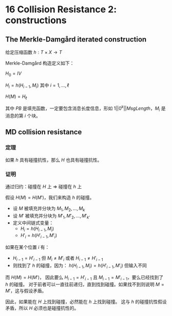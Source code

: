 # 16 Collision Resistance 2: constructions

## The Merkle-Damgård iterated construction

给定压缩函数 $h: T \times X \longrightarrow T$ 

Merkle-Damgård 构造定义如下：

$H_0 = IV$

$H_i = h(H_{i-1}, M_i)$ 其中 $i = 1,\dots,\ell$

$H(M) = H_\ell$

其中 $PB$ 是填充函数，一定要包含消息长度信息，形如 $1 || 0^k || Msg Length$，$M_i$ 是消息的第 $i$ 个块。

## MD collision resistance

### 定理
如果 $h$ 具有碰撞抗性，那么 $H$ 也具有碰撞抗性。

### 证明
通过归约：碰撞在 $H$ 上 $\Rightarrow$ 碰撞在 $h$ 上

假设 $H(M) = H(M')$，我们来构造 $h$ 的碰撞。

- 设 $M$ 被填充并分块为 $M_1, M_2, ..., M_k$
- 设 $M'$ 被填充并分块为 $M'_1, M'_2, ..., M'_{k'}$
- 定义中间链式变量：
  - $H_i = h(H_{i-1}, M_i)$
  - $H'_i = h(H'_{i-1}, M'_i)$

如果在某个位置 $i$ 有：
- $H_{i-1} = H'_{i-1}$ 但 $M_i \neq M'_i$ 或者 $H_{i-1} \neq H'_{i-1}$
- 则找到了 $h$ 的碰撞，因为：
  $h(H_{i-1}, M_i) = h(H'_{i-1}, M'_i)$ 但输入不同

而 $H(M) = H(M')$， 因此要么 $H_{i-1} = H'_{i-1}$ 且 $M_{i-1} = M'_{i-1}$，要么已经找到了 $h$ 的碰撞。 对于前者可以一直往前递归，直到找到碰撞。如果找不到则说明 $M = M'$，这与假设矛盾。

因此，如果能在 $H$ 上找到碰撞，必然能在 $h$ 上找到碰撞。
这与 $h$ 的碰撞抗性假设矛盾，所以 $H$ 必须也是碰撞抗性的。
